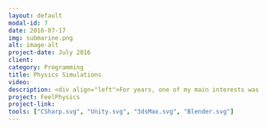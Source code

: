 ```yaml
---
layout: default
modal-id: 7
date: 2016-07-17
img: submarine.png
alt: image-alt
project-date: July 2016
client: 
category: Programming
title: Physics Simulations
video: 
description: <div align="left">For years, one of my main interests was bringing physics into life through simulations. I've done a wide range of simulations from planetary motions and relativistic phenomena to small mechanical systems. Most of times I develop my own physics from scratch because of simple nature of one single phenomenon that makes calculations faster. This interest in simulations has resulted to the idea of FeelPhysics. FeelPhysics is an educational game which consists of a set of fully interactive physics experiments. In above video you can see a spring simulation(done from scratch) that runs on a single cpu-core and can simulate transverse, longitudinal and circular waves.</div>
project: FeelPhysics
project-link: 
tools: ["CSharp.svg", "Unity.svg", "3dsMax.svg", "Blender.svg"]
---
```

